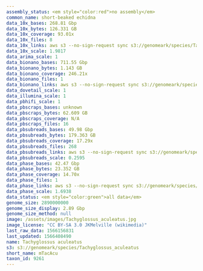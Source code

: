 ```yaml
---
assembly_status: <em style="color:red">no assembly</em>
common_name: short-beaked echidna
data_10x_bases: 268.81 Gbp
data_10x_bytes: 126.331 GB
data_10x_coverage: 93.01x
data_10x_files: 8
data_10x_links: aws s3 --no-sign-request sync s3://genomeark/species/Tachyglossus_aculeatus/mTacAcu1/genomic_data/10x/ .<br>
data_10x_scale: 1.9817
data_arima_scale: 1
data_bionano_bases: 711.55 Gbp
data_bionano_bytes: 1.143 GB
data_bionano_coverage: 246.21x
data_bionano_files: 1
data_bionano_links: aws s3 --no-sign-request sync s3://genomeark/species/Tachyglossus_aculeatus/mTacAcu1/genomic_data/bionano/ .<br>
data_dovetail_scale: 1
data_illumina_scale: 1
data_pbhifi_scale: 1
data_pbscraps_bases: unknown
data_pbscraps_bytes: 62.609 GB
data_pbscraps_coverage: N/A
data_pbscraps_files: 16
data_pbsubreads_bases: 49.98 Gbp
data_pbsubreads_bytes: 179.363 GB
data_pbsubreads_coverage: 17.29x
data_pbsubreads_files: 268
data_pbsubreads_links: aws s3 --no-sign-request sync s3://genomeark/species/Tachyglossus_aculeatus/mTacAcu1/genomic_data/pacbio/ . --exclude "*scraps.bam* --exclude "*ccs.bam*"<br>
data_pbsubreads_scale: 0.2595
data_phase_bases: 42.47 Gbp
data_phase_bytes: 23.352 GB
data_phase_coverage: 14.70x
data_phase_files: 1
data_phase_links: aws s3 --no-sign-request sync s3://genomeark/species/Tachyglossus_aculeatus/mTacAcu1/genomic_data/phase/ .<br>
data_phase_scale: 1.6938
data_status: <em style="color:green">all data</em>
genome_size: 2890000000
genome_size_display: 2.89 Gbp
genome_size_method: null
image: /assets/images/Tachyglossus_aculeatus.jpg
image_license: "CC BY-SA 3.0 JKMelville (wikimedia)"
last_raw_data: 1566156831
last_updated: 1566408490
name: Tachyglossus aculeatus
s3: s3://genomeark/species/Tachyglossus_aculeatus
short_name: mTacAcu
taxon_id: 9261
---
```

